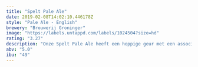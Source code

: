 ```yaml
---
title: "Spelt Pale Ale"
date: 2019-02-08T14:02:10.446178Z
style: "Pale Ale - English"
brewery: "Brouwerij Groninger"
image: "https://labels.untappd.com/labels/1024504?size=hd"
rating: "3.27"
description: "Onze Spelt Pale Ale heeft een hoppige geur met een associatie van citrus. Een frisse dronk  door het koolzuur en ruime aandeel spelt. De Cascade hop zorgt voor de kenmerkende stevige bitterheid.   Ingrediënten: Oerspelt van Landgoud uit Groningen (40%), pilsmout, East Kent Goldings en Cascade hop, gist en water."
abv: "5.0"
ibu: "49"
---
```

